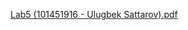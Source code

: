 [Lab5 (101451916 - Ulugbek Sattarov).pdf](https://github.com/UlugbekSattarov/BSA-Lab5/files/14174140/Lab5.101451916.-.Ulugbek.Sattarov.pdf)
